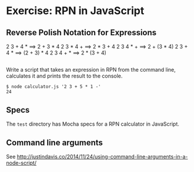 # Exercise: RPN in JavaScript

## Reverse Polish Notation for Expressions

2 3 + 4 * ==> 2 + 3 * 4
2 3 * 4 + ==> 2 * 3 + 4
2 3 4 * + ==> 2 + (3 * 4)
2 3 + 4 * ==> (2 + 3) * 4
2 3 4 + * ==> 2 * (3 + 4)


##

Write a script that takes an expression in RPN from the command line, calculates it
and prints the result to the console.

```
$ node calculator.js '2 3 + 5 * 1 -'
24
```

## Specs

The `test` directory has Mocha specs for a RPN calculator in JavaScript.

## Command line arguments

See http://justindavis.co/2014/11/24/using-command-line-arguments-in-a-node-script/
